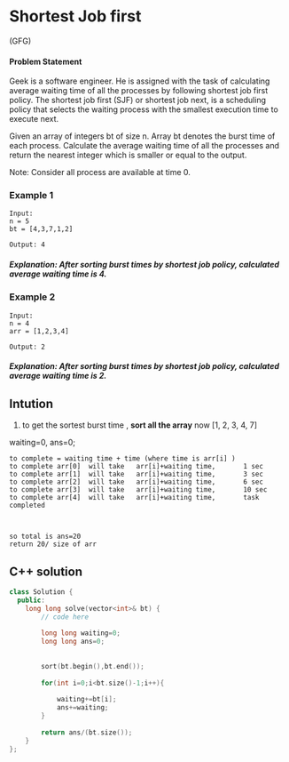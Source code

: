 # Shortest Job first
(GFG)
#### Problem Statement
Geek is a software engineer. He is assigned with the task of calculating average waiting time of all the processes by following shortest job first policy.
The shortest job first (SJF) or shortest job next, is a scheduling policy that selects the waiting process with the smallest execution time to execute next.

Given an array of integers bt of size n. Array bt denotes the burst time of each process. 
Calculate the average waiting time of all the processes and return the nearest integer which is smaller or equal to the output.

Note: Consider all process are available at time 0.

### Example 1
```
Input:
n = 5
bt = [4,3,7,1,2]

Output: 4
```
##### Explanation: After sorting burst times by shortest job policy, calculated average waiting time is 4.


### Example 2
```
Input:
n = 4
arr = [1,2,3,4]

Output: 2
```
##### Explanation: After sorting burst times by shortest job policy, calculated average waiting time is 2.

## Intution 

1. to get the sortest burst time , **sort all the array**
now [1, 2, 3, 4, 7]

waiting=0, ans=0;

```
to complete = waiting time + time (where time is arr[i] )
to complete arr[0]  will take   arr[i]+waiting time,       1 sec
to complete arr[1]  will take   arr[i]+waiting time,       3 sec
to complete arr[2]  will take   arr[i]+waiting time,       6 sec
to complete arr[3]  will take   arr[i]+waiting time,       10 sec
to complete arr[4]  will take   arr[i]+waiting time,       task completed



so total is ans=20 
return 20/ size of arr

```


## C++ solution   
```cpp
class Solution {
  public:
    long long solve(vector<int>& bt) {
        // code here
        
        long long waiting=0;
        long long ans=0;
       
        
        sort(bt.begin(),bt.end());
        
        for(int i=0;i<bt.size()-1;i++){
           
            waiting+=bt[i];
            ans+=waiting;
        }
        
        return ans/(bt.size());
    }
};

```



